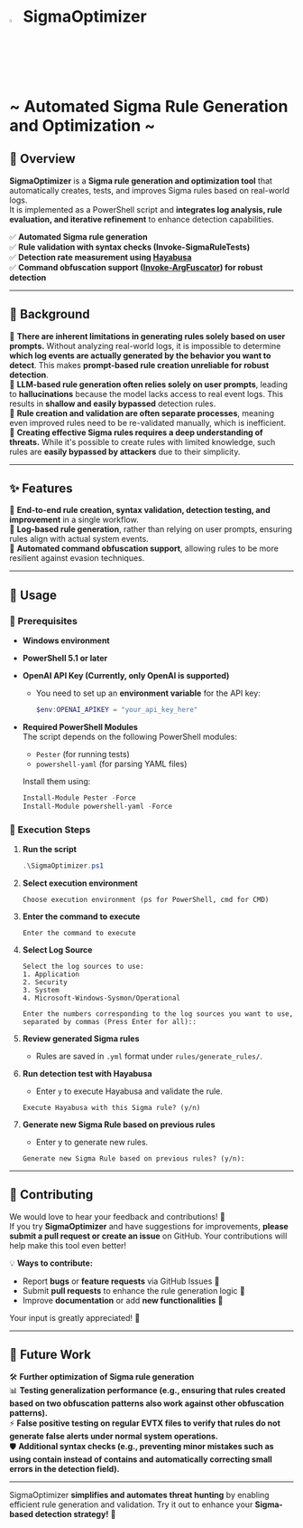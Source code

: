 
# <img src="https://github.com/user-attachments/assets/882178cc-6873-49dd-a725-2c201753b0f7" alt="SigmaOptimizer Logo" width="3.5%"> SigmaOptimizer <br> ~ Automated Sigma Rule Generation and Optimization ~  

## 🎯 Overview  
**SigmaOptimizer** is a **Sigma rule generation and optimization tool** that automatically creates, tests, and improves Sigma rules based on real-world logs.  
It is implemented as a PowerShell script and **integrates log analysis, rule evaluation, and iterative refinement** to enhance detection capabilities.  

✅ **Automated Sigma rule generation**  
✅ **Rule validation with syntax checks (Invoke-SigmaRuleTests)**  
✅ **Detection rate measurement using [Hayabusa](https://github.com/Yamato-Security/hayabusa)**  
✅ **Command obfuscation support ([Invoke-ArgFuscator](https://github.com/wietze/Invoke-ArgFuscator)) for robust detection**  

---

## 📜 Background
🔹 **There are inherent limitations in generating rules solely based on user prompts.** Without analyzing real-world logs, it is impossible to determine **which log events are actually generated by the behavior you want to detect**. This makes **prompt-based rule creation unreliable for robust detection**.  
🔹 **LLM-based rule generation often relies solely on user prompts**, leading to **hallucinations** because the model lacks access to real event logs. This results in **shallow and easily bypassed** detection rules.  
🔹 **Rule creation and validation are often separate processes**, meaning even improved rules need to be re-validated manually, which is inefficient.  
🔹 **Creating effective Sigma rules requires a deep understanding of threats.** While it's possible to create rules with limited knowledge, such rules are **easily bypassed by attackers** due to their simplicity.  

---

## ✨ Features  
🔹 **End-to-end rule creation, syntax validation, detection testing, and improvement** in a single workflow.  
🔹 **Log-based rule generation**, rather than relying on user prompts, ensuring rules align with actual system events.  
🔹 **Automated command obfuscation support**, allowing rules to be more resilient against evasion techniques.  

---

## 🚀 Usage  
### 🔧 Prerequisites   
- **Windows environment**  
- **PowerShell 5.1 or later**  
- **OpenAI API Key (Currently, only OpenAI is supported)**  
  - You need to set up an **environment variable** for the API key:  
    ```powershell
    $env:OPENAI_APIKEY = "your_api_key_here"
    ```
- **Required PowerShell Modules**  
  The script depends on the following PowerShell modules:  
  - `Pester` (for running tests)  
  - `powershell-yaml` (for parsing YAML files)  

  Install them using:  
  ```powershell
  Install-Module Pester -Force
  Install-Module powershell-yaml -Force
### 🏁 Execution Steps  
1. **Run the script**  
    ```powershell
    .\SigmaOptimizer.ps1
    ```

2. **Select execution environment**  
    ```
    Choose execution environment (ps for PowerShell, cmd for CMD)
    ```

3. **Enter the command to execute**  
    ```
    Enter the command to execute
    ```

4. **Select Log Source**
    ```
    Select the log sources to use:
    1. Application
    2. Security
    3. System
    4. Microsoft-Windows-Sysmon/Operational
    
    Enter the numbers corresponding to the log sources you want to use, separated by commas (Press Enter for all)::
    ```
    
5. **Review generated Sigma rules**  
    - Rules are saved in `.yml` format under `rules/generate_rules/`.  

6. **Run detection test with Hayabusa**  
    - Enter `y` to execute Hayabusa and validate the rule.  
    ```
    Execute Hayabusa with this Sigma rule? (y/n)
    ```

7. **Generate new Sigma Rule based on previous rules**
   - Enter y to generate new rules.
    ```
    Generate new Sigma Rule based on previous rules? (y/n):
    ```

---
## 🤝 Contributing  
We would love to hear your feedback and contributions! 🚀  
If you try **SigmaOptimizer** and have suggestions for improvements, **please submit a pull request or create an issue** on GitHub. Your contributions will help make this tool even better!  

💡 **Ways to contribute:**  
- Report **bugs** or **feature requests** via GitHub Issues 🐛  
- Submit **pull requests** to enhance the rule generation logic 🔧  
- Improve **documentation** or add **new functionalities** 📝  

Your input is greatly appreciated! 🙌

---
## 🔮 Future Work  
🛠 **Further optimization of Sigma rule generation**  
📊 **Testing generalization performance (e.g., ensuring that rules created based on two obfuscation patterns also work against other obfuscation patterns).**  
⚡ **False positive testing on regular EVTX files to verify that rules do not generate false alerts under normal system operations.**  
🛡 **Additional syntax checks (e.g., preventing minor mistakes such as using contain instead of contains and automatically correcting small errors in the detection field).**  

---

SigmaOptimizer **simplifies and automates threat hunting** by enabling efficient rule generation and validation. Try it out to enhance your **Sigma-based detection strategy!** 🚀

